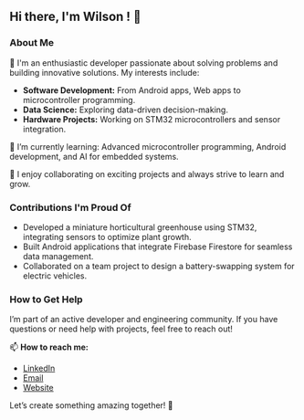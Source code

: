 ## Hi there, I'm Wilson ! 👋

### About Me  
👀 I'm an enthusiastic developer passionate about solving problems and building innovative solutions. My interests include:  
- **Software Development:** From Android apps, Web apps to microcontroller programming.  
- **Data Science:** Exploring data-driven decision-making.  
- **Hardware Projects:** Working on STM32 microcontrollers and sensor integration.
  
🌱 I’m currently learning: Advanced microcontroller programming, Android development, and AI for embedded systems.

💞️ I enjoy collaborating on exciting projects and always strive to learn and grow.  

### Contributions I'm Proud Of  
- Developed a miniature horticultural greenhouse using STM32, integrating sensors to optimize plant growth.  
- Built Android applications that integrate Firebase Firestore for seamless data management.  
- Collaborated on a team project to design a battery-swapping system for electric vehicles.  

### How to Get Help  
I’m part of an active developer and engineering community. If you have questions or need help with projects, feel free to reach out!  

📫 **How to reach me:**  
- [LinkedIn](#)  
- [Email](#)  
- [Website](#)  

Let’s create something amazing together! 🚀  


<!---
wilson-brice/wilson-brice is a ✨ special ✨ repository because its `README.md` (this file) appears on your GitHub profile.
You can click the Preview link to take a look at your changes.
--->

